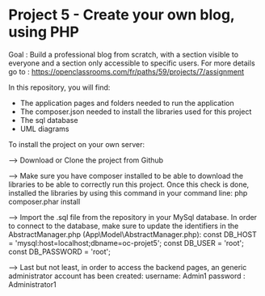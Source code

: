 # Project 5 - Create your own blog, using PHP

Goal : Build a professional blog from scratch, with a section visible to everyone and a section only accessible to specific users.
For more details go to : https://openclassrooms.com/fr/paths/59/projects/7/assignment

In this repository, you will find:
- The application pages and folders needed to run the application
- The composer.json needed to install the libraries used for this project
- The sql database
- UML diagrams

To install the project on your own server:

--> Download or Clone the project from Github

--> Make sure you have composer installed to be able to download the libraries to be able to correctly run this project. Once this check is done, installed the libraries by using this command in your command line:
php composer.phar install

--> Import the .sql file from the repository in your MySql database.
In order to connect to the database, make sure to update the identifiers in the AbstractManager.php (App\Model\AbstractManager.php):
    const DB_HOST = 'mysql:host=localhost;dbname=oc-projet5';
    const DB_USER = 'root';
    const DB_PASSWORD = 'root';

--> Last but not least, in order to access the backend pages, an generic administrator account has been created:
username: Admin1
password : Administrator1
